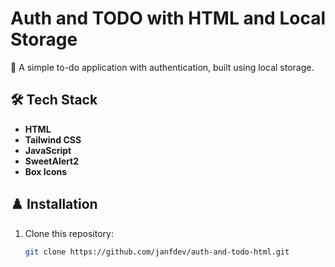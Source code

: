 # Auth and TODO with HTML and Local Storage

🚀 A simple to-do application with authentication, built using local storage.

## 🛠️ Tech Stack

- **HTML**
- **Tailwind CSS**
- **JavaScript**
- **SweetAlert2**
- **Box Icons**

## ♟️ Installation

1. Clone this repository:
   ```sh
   git clone https://github.com/janfdev/auth-and-todo-html.git
   ```
